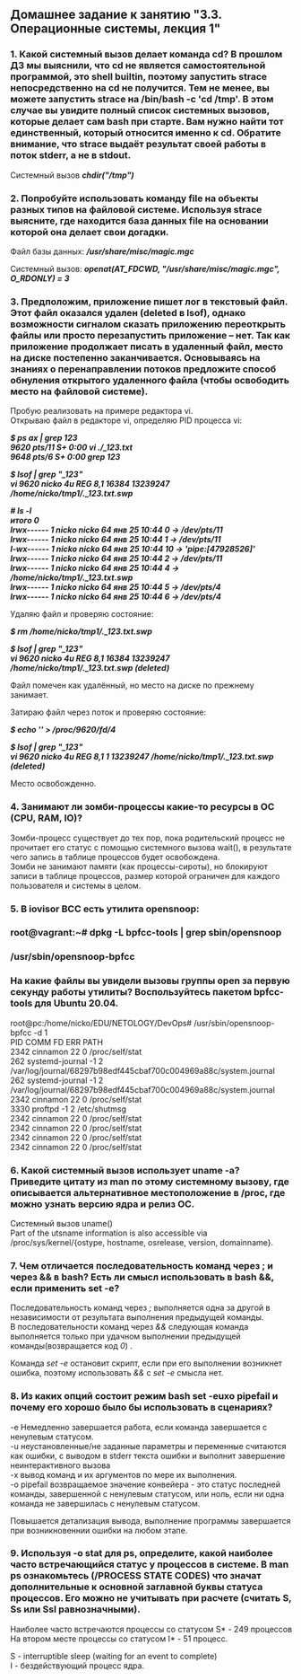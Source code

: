 ## Домашнее задание к занятию "3.3. Операционные системы, лекция 1"  


### 1. Какой системный вызов делает команда cd? В прошлом ДЗ мы выяснили, что cd не является самостоятельной программой, это shell builtin, поэтому запустить strace непосредственно на cd не получится. Тем не менее, вы можете запустить strace на /bin/bash -c 'cd /tmp'. В этом случае вы увидите полный список системных вызовов, которые делает сам bash при старте. Вам нужно найти тот единственный, который относится именно к cd. Обратите внимание, что strace выдаёт результат своей работы в поток stderr, а не в stdout.  

Системный вызов **_chdir("/tmp")_**  


### 2. Попробуйте использовать команду file на объекты разных типов на файловой системе. Используя strace выясните, где находится база данных file на основании которой она делает свои догадки.

Файл базы данных: **_/usr/share/misc/magic.mgc_**  

Системный вызов: **_openat(AT_FDCWD, "/usr/share/misc/magic.mgc", O_RDONLY) = 3_**  

### 3. Предположим, приложение пишет лог в текстовый файл. Этот файл оказался удален (deleted в lsof), однако возможности сигналом сказать приложению переоткрыть файлы или просто перезапустить приложение – нет. Так как приложение продолжает писать в удаленный файл, место на диске постепенно заканчивается. Основываясь на знаниях о перенаправлении потоков предложите способ обнуления открытого удаленного файла (чтобы освободить место на файловой системе).

Пробую реализовать на примере редактора vi.  
Открываю файл в редакторе vi, определяю PID процесса vi:  

**_$ ps ax | grep 123_**  
**_9620 pts/11   S+     0:00 vi ./\_123.txt_**  
**_9648 pts/6    S+     0:00 grep 123_**  


**_$ lsof | grep "\_123"_**  
**_vi         9620                            nicko    4u      REG                8,1     16384         13239247 /home/nicko/tmp1/.\_123.txt.swp_**  


**_# ls -l_**  
**_итого 0_**  
**_lrwx------ 1 nicko nicko 64 янв 25 10:44 0 -> /dev/pts/11_**  
**_lrwx------ 1 nicko nicko 64 янв 25 10:44 1 -> /dev/pts/11_**  
**_l-wx------ 1 nicko nicko 64 янв 25 10:44 10 -> 'pipe:[47928526]'_**  
**_lrwx------ 1 nicko nicko 64 янв 25 10:44 2 -> /dev/pts/11_**  
**_lrwx------ 1 nicko nicko 64 янв 25 10:44 4 -> /home/nicko/tmp1/.\_123.txt.swp_**  
**_lrwx------ 1 nicko nicko 64 янв 25 10:44 5 -> /dev/pts/4_**  
**_lrwx------ 1 nicko nicko 64 янв 25 10:44 6 -> /dev/pts/4_**  

Удаляю файл и проверяю состояние:  

**_$ rm /home/nicko/tmp1/.\_123.txt.swp_**  

**_$ lsof | grep "\_123"_**  
**_vi         9620                            nicko    4u      REG                8,1     16384         13239247 /home/nicko/tmp1/.\_123.txt.swp (deleted)_**  

Файл помечен как удалённый, но место на диске по прежнему занимает.  

Затираю файл  через поток и проверяю состояние:  

**_$ echo '' > /proc/9620/fd/4_**  

**_$ lsof | grep "\_123"_**  
**_vi         9620                            nicko    4u      REG                8,1         1         13239247 /home/nicko/tmp1/.\_123.txt.swp (deleted)_**  

Место освобожденно.  

### 4. Занимают ли зомби-процессы какие-то ресурсы в ОС (CPU, RAM, IO)?  

Зомби-процесс существует до тех пор, пока родительский процесс не прочитает его статус с помощью системного вызова wait(), в результате чего запись в таблице процессов будет освобождена.  
Зомби не занимают памяти (как процессы-сироты), но блокируют записи в таблице процессов, размер которой ограничен для каждого пользователя и системы в целом.  


### 5. В iovisor BCC есть утилита opensnoop:  
### root@vagrant:~# dpkg -L bpfcc-tools | grep sbin/opensnoop  
### /usr/sbin/opensnoop-bpfcc  
### На какие файлы вы увидели вызовы группы open за первую секунду работы утилиты? Воспользуйтесь пакетом bpfcc-tools для Ubuntu 20.04.  

root@pc:/home/nicko/EDU/NETOLOGY/DevOps# /usr/sbin/opensnoop-bpfcc -d 1  
PID    COMM               FD ERR PATH  
2342   cinnamon           22   0 /proc/self/stat  
262    systemd-journal    -1   2 /var/log/journal/68297b98edf445cbaf700c004969a88c/system.journal  
262    systemd-journal    -1   2 /var/log/journal/68297b98edf445cbaf700c004969a88c/system.journal  
2342   cinnamon           22   0 /proc/self/stat  
3330   proftpd            -1   2 /etc/shutmsg  
2342   cinnamon           22   0 /proc/self/stat  
2342   cinnamon           22   0 /proc/self/stat  
2342   cinnamon           22   0 /proc/self/stat  
2342   cinnamon           22   0 /proc/self/stat  


### 6. Какой системный вызов использует uname -a? Приведите цитату из man по этому системному вызову, где описывается альтернативное местоположение в /proc, где можно узнать версию ядра и релиз ОС.

Системный вызов uname()  
Part of the utsname information is also accessible via /proc/sys/kernel/{ostype, hostname, osrelease, version, domainname}.


### 7. Чем отличается последовательность команд через ; и через && в bash? Есть ли смысл использовать в bash &&, если применить set -e?

Последовательность команд через *_;_* выполняется одна за другой в независимости от результата выполнения предыдущей команды.  
В последовательности команд через *_&&_* следующая команда выполняется только при удачном выполнении предыдущей команды(возвращается код *_0_*) .  

Команда *_set -e_* остановит скрипт, если при его выполнении возникнет ошибка,  поэтому использовать *_&&_* с *_set -e_* смысла нет.


### 8. Из каких опций состоит режим bash set -euxo pipefail и почему его хорошо было бы использовать в сценариях?

-e Немедленно завершается работа, если команда завершается с ненулевым статусом.  
-u неустановленные/не заданные параметры и переменные считаются как ошибки, с выводом в stderr текста ошибки и выполнит завершение неинтерактивного вызова  
-x вывод команд и их аргументов по мере их выполнения.  
-o pipefail возвращаемое значение конвейера - это статус последней команды, завершенной с ненулевым статусом, или ноль, если ни одна команда не завершилась с ненулевым статусом.

Повышается детализация вывода, выполнение программы завершается при возникновеннии ошибки на любом этапе.

### 9. Используя -o stat для ps, определите, какой наиболее часто встречающийся статус у процессов в системе. В man ps ознакомьтесь (/PROCESS STATE CODES) что значат дополнительные к основной заглавной буквы статуса процессов. Его можно не учитывать при расчете (считать S, Ss или Ssl равнозначными).

Наиболее часто встречаются процессы со статусом S* - 249 процессов
На втором месте процессы со статусом I* - 51 процесс.

S - interruptible sleep (waiting for an event to complete)  
I - бездействующий процесс ядра.

